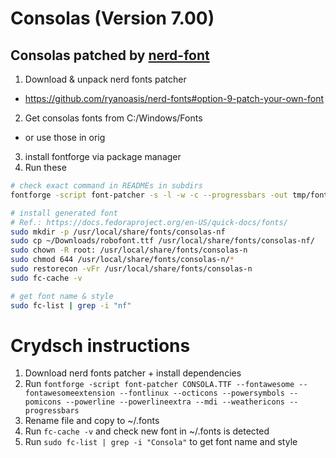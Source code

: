 # Consolas (Version 7.00)
## Consolas patched by [nerd-font](https://github.com/ryanoasis/nerd-fonts)

1. Download & unpack nerd fonts patcher
- https://github.com/ryanoasis/nerd-fonts#option-9-patch-your-own-font
2. Get consolas fonts from C:/Windows/Fonts
- or use those in orig
3. install fontforge via package manager
4. Run these

```bash
# check exact command in READMEs in subdirs
fontforge -script font-patcher -s -l -w -c --progressbars -out tmp/font-mono-output orig/consolas.ttf

# install generated font
# Ref.: https://docs.fedoraproject.org/en-US/quick-docs/fonts/
sudo mkdir -p /usr/local/share/fonts/consolas-nf
sudo cp ~/Downloads/robofont.ttf /usr/local/share/fonts/consolas-nf/
sudo chown -R root: /usr/local/share/fonts/consolas-n
sudo chmod 644 /usr/local/share/fonts/consolas-n/*
sudo restorecon -vFr /usr/local/share/fonts/consolas-n
sudo fc-cache -v

# get font name & style
sudo fc-list | grep -i "nf"
```


# Crydsch instructions

1. Download nerd fonts patcher + install dependencies
2. Run `fontforge -script font-patcher CONSOLA.TTF --fontawesome --fontawesomeextension --fontlinux --octicons --powersymbols --pomicons --powerline --powerlineextra --mdi --weathericons --progressbars`
3. Rename file and copy to ~/.fonts
4. Run `fc-cache -v` and check new font in ~/.fonts is detected
5. Run `sudo fc-list | grep -i "Consola"` to get font name and style
